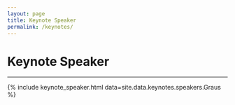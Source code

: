 ```yaml
---
layout: page
title: Keynote Speaker
permalink: /keynotes/
---
```

# Keynote Speaker
---
<div class="container">
{% include keynote_speaker.html data=site.data.keynotes.speakers.Graus %}
</div>
